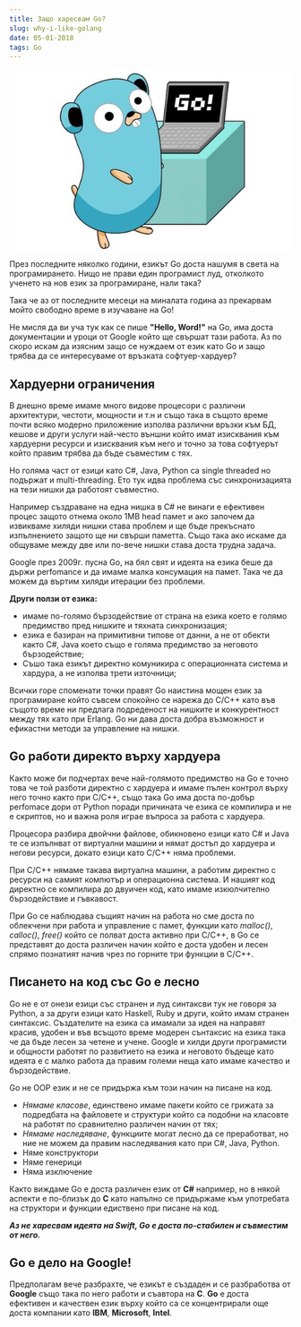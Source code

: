 ```yaml
---
title: Защо харесвам Go?
slug: why-i-like-golang
date: 05-01-2018
tags: Go
---
```


![Защо харесвам Go?](media/header.png)

През последните няколко години, езикът Go доста нашумя в света на
програмирането. Нищо не прави един програмист луд, отколкото ученето
на нов език за програмиране, нали така?

Така че аз от последните месеци на миналата година аз прекарвам
мойто свободно време в изучаване на Go!

Не мисля да ви уча тук как се пише **"Hello, Word!"** на Go, има
доста документации и уроци от Google който ще свършат тази работа.
Аз по скоро искам да изясним защо се нуждаем от език като Go и защо
трябва да се интересуваме от връзката софтуер-хардуер?

## Хардуерни ограничения
В днешно време имаме много видове процесори с различни архитектури, честоти, мощности и т.н и
също така в същото време почти всяко модерно приложение изполва различни връзки към БД, кешове и други
услуги най-често външни който имат изисквания към хардуерни ресурси и изисквания към него и точно за
това софтуерът който правим трябва да бъде съвместим с тях.

Но голяма част от езици като C#, Java, Python са single threaded но подържат и multi-threading.
Ето тук идва проблема със синхронизацията на тези нишки да работоят съвместно.

Например създраване на една нишка в C# не винаги е ефективен процес защото отнема около 1МB head
памет и ако започем да извикваме хиляди нишки става проблем и ще бъде прекъснато изпълнението
защото ще ни свърши паметта. Също така ако искаме да общуваме между две или по-вече нишки
става доста трудна задача.

Google през 2009г. пусна Go, на бял свят и идеята на езика беше да държи perfomance и да имаме
малка консумация на памет. Така че да можем да въртим хиляди итерации без проблеми.

**Други ползи от езика:**
* имаме по-голямо бързодействие от страна на езика което е голямо предимство
пред нишките и тяхната синхронизация;
* езика е базиран на примитивни типове от данни, а не от обекти както C#, Java което
също е голяма предимство за неговото бързодействие;
* Съшо така езикът директно комуникира с операционната система и хардура, а не изполва
трети източници;

Всички горе споменати точки правят Go наистина мощен език за програмиране който съвсем
спокойно се нарежа до C/C++ като във същото време ни предлага подреденост на нишките
и конкурентност между тях като при Erlang. Go ни дава доста добра възможност и ефикастни
методи за управление на нишки.

## Go работи директо върху хардуера
Както може би подчертах вече най-голямото предимство на Go е точно това че той разботи
директно с хардуера и имаме пълен контрол върху него точно както при C/C++, също така
Go има доста по-добър perfomace дори от Python поради причината че езика се компилира и
не е скриптов, но и важна роля играе въпроса за работа с хардуера.

Процесора разбира двойчни файлове, обикновено езици като C# и Java те се изпълнват от виртуални
машини и нямат достъп до хардуера и негови ресурси, докато езици като C/C++ няма проблеми.

При C/C++ нямаме такава виртуална машини, а работим директно с ресурси на самият компютър
и операционна система. И нашият код директно се компилира до двуичен код, като имаме
изкюлчително бързодействие и гъвкавост.

При Go се наблюдава същият начин на работа но сме доста по облекчени при работа и управление с
памет, функции като *malloc()*, *calloc()*, *free()* който се полват доста активно при C/C++, в
Go се представят до доста различен начин който е доста удобен и лесен спрямо познатият начив чрез
по горните три функции в C/C++.

## Писането на код със Go е лесно
Go не е от онези езици със странен и луд синтаксви тук не говоря за Python, а за други
езици като Haskell, Ruby и други, който имам странен синтаксис. Създателите на езика
са имамали за идея на направят красив, удобен и във всъщото време модерен сънтаксис на
езика така че да бъде лесен за четене и учене. Google и хилди други програмисти и общности
работят по развитието на езика и неговото бъдеще като идеята е с малко работа да правим
големи неща като имаме качество и бързодействие.

Go не OOP език и не се придържа към този начин на писане на код.
* *Нямаме класове*, единствено имаме пакети който се грижата за подредбата на файловете
и структури който са подобни на класовте на работят по сравнително различен начин от тях;
* *Нямаме наследяване*, функциите могат лесно да се преработват, но ние не можем да правим
наследявания като при C#, Java, Python.
* Няме конструктори
* Няме генерици
* Няма изключение

Както виждаме Go e доста различен език от **C#** например,
но в някой аспекти е по-близък до **C**
като напълно се придържаме към употребата на структори и функции едиствено при писане на
код.

***Aз не харесвам идеята на Swift, Go е доста по-стабилен и съвместим от него.***

## Go e дело на Google!
Предполагам вече разбрахте, че езикът е създаден и се разбработва от **Google** също така по него
работи и съавтора на **C**. **Go** e доста ефективен и качествен език върху който са се концентрирали още
доста компании като **IBM**, **Microsoft**, **Intel**.
